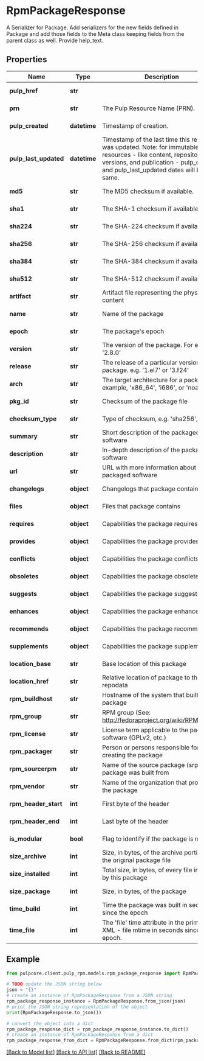 # RpmPackageResponse

A Serializer for Package.  Add serializers for the new fields defined in Package and add those fields to the Meta class keeping fields from the parent class as well. Provide help_text.

## Properties

Name | Type | Description | Notes
------------ | ------------- | ------------- | -------------
**pulp_href** | **str** |  | [optional] [readonly] 
**prn** | **str** | The Pulp Resource Name (PRN). | [optional] [readonly] 
**pulp_created** | **datetime** | Timestamp of creation. | [optional] [readonly] 
**pulp_last_updated** | **datetime** | Timestamp of the last time this resource was updated. Note: for immutable resources - like content, repository versions, and publication - pulp_created and pulp_last_updated dates will be the same. | [optional] [readonly] 
**md5** | **str** | The MD5 checksum if available. | [optional] [readonly] 
**sha1** | **str** | The SHA-1 checksum if available. | [optional] [readonly] 
**sha224** | **str** | The SHA-224 checksum if available. | [optional] [readonly] 
**sha256** | **str** | The SHA-256 checksum if available. | [optional] [readonly] 
**sha384** | **str** | The SHA-384 checksum if available. | [optional] [readonly] 
**sha512** | **str** | The SHA-512 checksum if available. | [optional] [readonly] 
**artifact** | **str** | Artifact file representing the physical content | [optional] 
**name** | **str** | Name of the package | [optional] [readonly] 
**epoch** | **str** | The package&#39;s epoch | [optional] [readonly] 
**version** | **str** | The version of the package. For example, &#39;2.8.0&#39; | [optional] [readonly] 
**release** | **str** | The release of a particular version of the package. e.g. &#39;1.el7&#39; or &#39;3.f24&#39; | [optional] [readonly] 
**arch** | **str** | The target architecture for a package.For example, &#39;x86_64&#39;, &#39;i686&#39;, or &#39;noarch&#39; | [optional] [readonly] 
**pkg_id** | **str** | Checksum of the package file | [optional] [readonly] 
**checksum_type** | **str** | Type of checksum, e.g. &#39;sha256&#39;, &#39;md5&#39; | [optional] [readonly] 
**summary** | **str** | Short description of the packaged software | [optional] [readonly] 
**description** | **str** | In-depth description of the packaged software | [optional] [readonly] 
**url** | **str** | URL with more information about the packaged software | [optional] [readonly] 
**changelogs** | **object** | Changelogs that package contains | [optional] [readonly] 
**files** | **object** | Files that package contains | [optional] [readonly] 
**requires** | **object** | Capabilities the package requires | [optional] [readonly] 
**provides** | **object** | Capabilities the package provides | [optional] [readonly] 
**conflicts** | **object** | Capabilities the package conflicts | [optional] [readonly] 
**obsoletes** | **object** | Capabilities the package obsoletes | [optional] [readonly] 
**suggests** | **object** | Capabilities the package suggests | [optional] [readonly] 
**enhances** | **object** | Capabilities the package enhances | [optional] [readonly] 
**recommends** | **object** | Capabilities the package recommends | [optional] [readonly] 
**supplements** | **object** | Capabilities the package supplements | [optional] [readonly] 
**location_base** | **str** | Base location of this package | [optional] [readonly] 
**location_href** | **str** | Relative location of package to the repodata | [optional] [readonly] 
**rpm_buildhost** | **str** | Hostname of the system that built the package | [optional] [readonly] 
**rpm_group** | **str** | RPM group (See: http://fedoraproject.org/wiki/RPMGroups) | [optional] [readonly] 
**rpm_license** | **str** | License term applicable to the package software (GPLv2, etc.) | [optional] [readonly] 
**rpm_packager** | **str** | Person or persons responsible for creating the package | [optional] [readonly] 
**rpm_sourcerpm** | **str** | Name of the source package (srpm) the package was built from | [optional] [readonly] 
**rpm_vendor** | **str** | Name of the organization that produced the package | [optional] [readonly] 
**rpm_header_start** | **int** | First byte of the header | [optional] [readonly] 
**rpm_header_end** | **int** | Last byte of the header | [optional] [readonly] 
**is_modular** | **bool** | Flag to identify if the package is modular | [optional] [readonly] 
**size_archive** | **int** | Size, in bytes, of the archive portion of the original package file | [optional] [readonly] 
**size_installed** | **int** | Total size, in bytes, of every file installed by this package | [optional] [readonly] 
**size_package** | **int** | Size, in bytes, of the package | [optional] [readonly] 
**time_build** | **int** | Time the package was built in seconds since the epoch | [optional] [readonly] 
**time_file** | **int** | The &#39;file&#39; time attribute in the primary XML - file mtime in seconds since the epoch. | [optional] [readonly] 

## Example

```python
from pulpcore.client.pulp_rpm.models.rpm_package_response import RpmPackageResponse

# TODO update the JSON string below
json = "{}"
# create an instance of RpmPackageResponse from a JSON string
rpm_package_response_instance = RpmPackageResponse.from_json(json)
# print the JSON string representation of the object
print(RpmPackageResponse.to_json())

# convert the object into a dict
rpm_package_response_dict = rpm_package_response_instance.to_dict()
# create an instance of RpmPackageResponse from a dict
rpm_package_response_from_dict = RpmPackageResponse.from_dict(rpm_package_response_dict)
```
[[Back to Model list]](../README.md#documentation-for-models) [[Back to API list]](../README.md#documentation-for-api-endpoints) [[Back to README]](../README.md)


